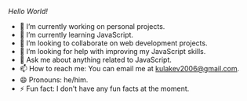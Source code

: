 _Hello World!_

- 🔭 I’m currently working on personal projects.
- 🌱 I’m currently learning JavaScript.
- 👯 I’m looking to collaborate on web development projects.
- 🤔 I’m looking for help with improving my JavaScript skills.
- 💬 Ask me about anything related to JavaScript.
- 📫 How to reach me: You can email me at kulakev2006@gmail.com.
- 😄 Pronouns: he/him.
- ⚡ Fun fact: I don't have any fun facts at the moment.
